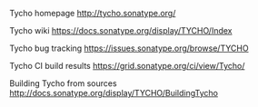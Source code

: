 Tycho homepage http://tycho.sonatype.org/

Tycho wiki https://docs.sonatype.org/display/TYCHO/Index

Tycho bug tracking https://issues.sonatype.org/browse/TYCHO

Tycho CI build results https://grid.sonatype.org/ci/view/Tycho/

Building Tycho from sources http://docs.sonatype.org/display/TYCHO/BuildingTycho